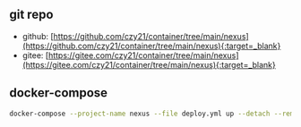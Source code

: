 ## git repo
  - github: [https://github.com/czy21/container/tree/main/nexus](https://github.com/czy21/container/tree/main/nexus){:target=_blank}
  - gitee: [https://gitee.com/czy21/container/tree/main/nexus](https://gitee.com/czy21/container/tree/main/nexus){:target=_blank}
## docker-compose
```bash
docker-compose --project-name nexus --file deploy.yml up --detach --remove-orphans
```